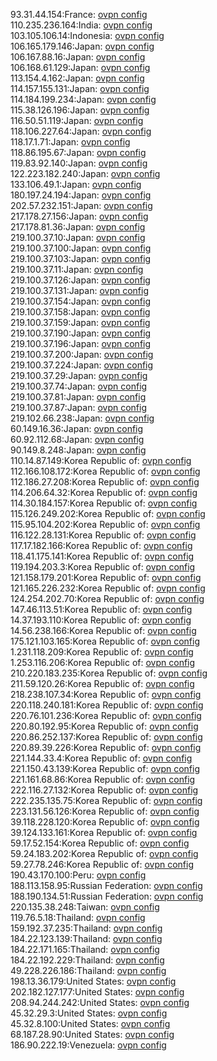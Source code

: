 93.31.44.154:France: [ovpn config](vpn/93_31_44_154.ovpn)  
110.235.236.164:India: [ovpn config](vpn/110_235_236_164.ovpn)  
103.105.106.14:Indonesia: [ovpn config](vpn/103_105_106_14.ovpn)  
106.165.179.146:Japan: [ovpn config](vpn/106_165_179_146.ovpn)  
106.167.88.16:Japan: [ovpn config](vpn/106_167_88_16.ovpn)  
106.168.61.129:Japan: [ovpn config](vpn/106_168_61_129.ovpn)  
113.154.4.162:Japan: [ovpn config](vpn/113_154_4_162.ovpn)  
114.157.155.131:Japan: [ovpn config](vpn/114_157_155_131.ovpn)  
114.184.199.234:Japan: [ovpn config](vpn/114_184_199_234.ovpn)  
115.38.126.196:Japan: [ovpn config](vpn/115_38_126_196.ovpn)  
116.50.51.119:Japan: [ovpn config](vpn/116_50_51_119.ovpn)  
118.106.227.64:Japan: [ovpn config](vpn/118_106_227_64.ovpn)  
118.17.1.71:Japan: [ovpn config](vpn/118_17_1_71.ovpn)  
118.86.195.67:Japan: [ovpn config](vpn/118_86_195_67.ovpn)  
119.83.92.140:Japan: [ovpn config](vpn/119_83_92_140.ovpn)  
122.223.182.240:Japan: [ovpn config](vpn/122_223_182_240.ovpn)  
133.106.49.1:Japan: [ovpn config](vpn/133_106_49_1.ovpn)  
180.197.24.194:Japan: [ovpn config](vpn/180_197_24_194.ovpn)  
202.57.232.151:Japan: [ovpn config](vpn/202_57_232_151.ovpn)  
217.178.27.156:Japan: [ovpn config](vpn/217_178_27_156.ovpn)  
217.178.81.36:Japan: [ovpn config](vpn/217_178_81_36.ovpn)  
219.100.37.10:Japan: [ovpn config](vpn/219_100_37_10.ovpn)  
219.100.37.100:Japan: [ovpn config](vpn/219_100_37_100.ovpn)  
219.100.37.103:Japan: [ovpn config](vpn/219_100_37_103.ovpn)  
219.100.37.11:Japan: [ovpn config](vpn/219_100_37_11.ovpn)  
219.100.37.126:Japan: [ovpn config](vpn/219_100_37_126.ovpn)  
219.100.37.131:Japan: [ovpn config](vpn/219_100_37_131.ovpn)  
219.100.37.154:Japan: [ovpn config](vpn/219_100_37_154.ovpn)  
219.100.37.158:Japan: [ovpn config](vpn/219_100_37_158.ovpn)  
219.100.37.159:Japan: [ovpn config](vpn/219_100_37_159.ovpn)  
219.100.37.190:Japan: [ovpn config](vpn/219_100_37_190.ovpn)  
219.100.37.196:Japan: [ovpn config](vpn/219_100_37_196.ovpn)  
219.100.37.200:Japan: [ovpn config](vpn/219_100_37_200.ovpn)  
219.100.37.224:Japan: [ovpn config](vpn/219_100_37_224.ovpn)  
219.100.37.29:Japan: [ovpn config](vpn/219_100_37_29.ovpn)  
219.100.37.74:Japan: [ovpn config](vpn/219_100_37_74.ovpn)  
219.100.37.81:Japan: [ovpn config](vpn/219_100_37_81.ovpn)  
219.100.37.87:Japan: [ovpn config](vpn/219_100_37_87.ovpn)  
219.102.66.238:Japan: [ovpn config](vpn/219_102_66_238.ovpn)  
60.149.16.36:Japan: [ovpn config](vpn/60_149_16_36.ovpn)  
60.92.112.68:Japan: [ovpn config](vpn/60_92_112_68.ovpn)  
90.149.8.248:Japan: [ovpn config](vpn/90_149_8_248.ovpn)  
110.14.87.149:Korea Republic of: [ovpn config](vpn/110_14_87_149.ovpn)  
112.166.108.172:Korea Republic of: [ovpn config](vpn/112_166_108_172.ovpn)  
112.186.27.208:Korea Republic of: [ovpn config](vpn/112_186_27_208.ovpn)  
114.206.64.32:Korea Republic of: [ovpn config](vpn/114_206_64_32.ovpn)  
114.30.184.157:Korea Republic of: [ovpn config](vpn/114_30_184_157.ovpn)  
115.126.249.202:Korea Republic of: [ovpn config](vpn/115_126_249_202.ovpn)  
115.95.104.202:Korea Republic of: [ovpn config](vpn/115_95_104_202.ovpn)  
116.122.28.131:Korea Republic of: [ovpn config](vpn/116_122_28_131.ovpn)  
117.17.182.166:Korea Republic of: [ovpn config](vpn/117_17_182_166.ovpn)  
118.41.175.141:Korea Republic of: [ovpn config](vpn/118_41_175_141.ovpn)  
119.194.203.3:Korea Republic of: [ovpn config](vpn/119_194_203_3.ovpn)  
121.158.179.201:Korea Republic of: [ovpn config](vpn/121_158_179_201.ovpn)  
121.165.226.232:Korea Republic of: [ovpn config](vpn/121_165_226_232.ovpn)  
124.254.202.70:Korea Republic of: [ovpn config](vpn/124_254_202_70.ovpn)  
147.46.113.51:Korea Republic of: [ovpn config](vpn/147_46_113_51.ovpn)  
14.37.193.110:Korea Republic of: [ovpn config](vpn/14_37_193_110.ovpn)  
14.56.238.166:Korea Republic of: [ovpn config](vpn/14_56_238_166.ovpn)  
175.121.103.165:Korea Republic of: [ovpn config](vpn/175_121_103_165.ovpn)  
1.231.118.209:Korea Republic of: [ovpn config](vpn/1_231_118_209.ovpn)  
1.253.116.206:Korea Republic of: [ovpn config](vpn/1_253_116_206.ovpn)  
210.220.183.235:Korea Republic of: [ovpn config](vpn/210_220_183_235.ovpn)  
211.59.120.26:Korea Republic of: [ovpn config](vpn/211_59_120_26.ovpn)  
218.238.107.34:Korea Republic of: [ovpn config](vpn/218_238_107_34.ovpn)  
220.118.240.181:Korea Republic of: [ovpn config](vpn/220_118_240_181.ovpn)  
220.76.101.236:Korea Republic of: [ovpn config](vpn/220_76_101_236.ovpn)  
220.80.192.95:Korea Republic of: [ovpn config](vpn/220_80_192_95.ovpn)  
220.86.252.137:Korea Republic of: [ovpn config](vpn/220_86_252_137.ovpn)  
220.89.39.226:Korea Republic of: [ovpn config](vpn/220_89_39_226.ovpn)  
221.144.33.4:Korea Republic of: [ovpn config](vpn/221_144_33_4.ovpn)  
221.150.43.139:Korea Republic of: [ovpn config](vpn/221_150_43_139.ovpn)  
221.161.68.86:Korea Republic of: [ovpn config](vpn/221_161_68_86.ovpn)  
222.116.27.132:Korea Republic of: [ovpn config](vpn/222_116_27_132.ovpn)  
222.235.135.75:Korea Republic of: [ovpn config](vpn/222_235_135_75.ovpn)  
223.131.56.126:Korea Republic of: [ovpn config](vpn/223_131_56_126.ovpn)  
39.118.228.120:Korea Republic of: [ovpn config](vpn/39_118_228_120.ovpn)  
39.124.133.161:Korea Republic of: [ovpn config](vpn/39_124_133_161.ovpn)  
59.17.52.154:Korea Republic of: [ovpn config](vpn/59_17_52_154.ovpn)  
59.24.183.202:Korea Republic of: [ovpn config](vpn/59_24_183_202.ovpn)  
59.27.78.246:Korea Republic of: [ovpn config](vpn/59_27_78_246.ovpn)  
190.43.170.100:Peru: [ovpn config](vpn/190_43_170_100.ovpn)  
188.113.158.95:Russian Federation: [ovpn config](vpn/188_113_158_95.ovpn)  
188.190.134.51:Russian Federation: [ovpn config](vpn/188_190_134_51.ovpn)  
220.135.38.248:Taiwan: [ovpn config](vpn/220_135_38_248.ovpn)  
119.76.5.18:Thailand: [ovpn config](vpn/119_76_5_18.ovpn)  
159.192.37.235:Thailand: [ovpn config](vpn/159_192_37_235.ovpn)  
184.22.123.139:Thailand: [ovpn config](vpn/184_22_123_139.ovpn)  
184.22.171.165:Thailand: [ovpn config](vpn/184_22_171_165.ovpn)  
184.22.192.229:Thailand: [ovpn config](vpn/184_22_192_229.ovpn)  
49.228.226.186:Thailand: [ovpn config](vpn/49_228_226_186.ovpn)  
198.13.36.179:United States: [ovpn config](vpn/198_13_36_179.ovpn)  
202.182.127.177:United States: [ovpn config](vpn/202_182_127_177.ovpn)  
208.94.244.242:United States: [ovpn config](vpn/208_94_244_242.ovpn)  
45.32.29.3:United States: [ovpn config](vpn/45_32_29_3.ovpn)  
45.32.8.100:United States: [ovpn config](vpn/45_32_8_100.ovpn)  
68.187.28.90:United States: [ovpn config](vpn/68_187_28_90.ovpn)  
186.90.222.19:Venezuela: [ovpn config](vpn/186_90_222_19.ovpn)  
